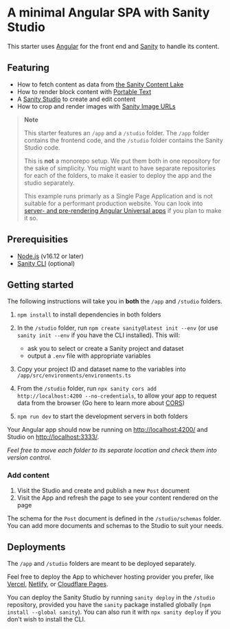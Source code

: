 # A minimal Angular SPA with Sanity Studio

This starter uses [Angular](https://angular.io/) for the front end and [Sanity](https://www.sanity.io/) to handle its content.

## Featuring

- How to fetch content as data from [the Sanity Content Lake](https://www.sanity.io/docs/datastore)
- How to render block content with [Portable Text](https://www.sanity.io/docs/presenting-block-text)
- A [Sanity Studio](https://www.sanity.io/docs/sanity-studio) to create and edit content
- How to crop and render images with [Sanity Image URLs](https://www.sanity.io/docs/image-url)

> **Note**
>
> This starter features an `/app` and a `/studio` folder. The `/app` folder contains the frontend code, and the `/studio` folder contains the Sanity Studio code.
>
> This is **not** a monorepo setup. We put them both in one repository for the sake of simplicity. You might want to have separate repositories for each of the folders, to make it easier to deploy the app and the studio separately.
>
> This example runs primarly as a Single Page Application and is not suitable for a performant production website. You can look into [server- and pre-rendering Angular Universal apps](https://angular.io/guide/universal) if you plan to make it so.

## Prerequisities

- [Node.js](https://nodejs.org/en/) (v16.12 or later)
- [Sanity CLI](https://www.sanity.io/docs/getting-started-with-sanity-cli) (optional)

## Getting started

The following instructions will take you in **both** the `/app` and `/studio` folders.

1. `npm install` to install dependencies in both folders
2. In the `/studio` folder, run `npm create sanity@latest init --env` (or use `sanity init --env` if you have the CLI installed). This will:

   - ask you to select or create a Sanity project and dataset
   - output a `.env` file with appropriate variables

3. Copy your project ID and dataset name to the variables into `/app/src/environments/environments.ts`
4. From the `/studio` folder, run `npx sanity cors add http://localhost:4200 --no-credentials`, to allow your app to request data from the browser (Go here to learn more about [CORS](https://www.sanity.io/docs/cors))
5. `npm run dev` to start the development servers in both folders

Your Angular app should now be running on [http://localhost:4200/](http://localhost:4200/) and Studio on [http://localhost:3333/](http://localhost:3333/).

_Feel free to move each folder to its separate location and check them into version control._

### Add content

1. Visit the Studio and create and publish a new `Post` document
2. Visit the App and refresh the page to see your content rendered on the page

The schema for the `Post` document is defined in the `/studio/schemas` folder. You can add more documents and schemas to the Studio to suit your needs.

## Deployments

The `/app` and `/studio` folders are meant to be deployed separately.

Feel free to deploy the App to whichever hosting provider you prefer, like [Vercel](https://vercel.com/), [Netlify](https://netlify.com), or [Cloudflare Pages](https://pages.cloudflare.com).

You can deploy the Sanity Studio by running `sanity deploy` in the `/studio` repository, provided you have the `sanity` package installed globally (`npm install --global sanity`). You can also run it with `npx sanity deploy` if you don't wish to install the CLI.
